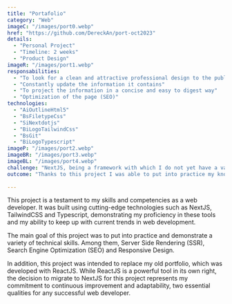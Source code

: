 ```yaml
---
title: "Portafolio"
category: "Web"
imageC: "/images/port0.webp"
href: "https://github.com/DereckAn/port-oct2023"
details:
  - "Personal Project"
  - "Timeline: 2 weeks"
  - "Product Design"
imageR: "/images/port1.webp"
responsabilities:
  - "To look for a clean and attractive professional design to the public"
  - "Constantly update the information it contains"
  - "To project the information in a concise and easy to digest way"
  - "Optimization of the page (SEO)"
technologies:
  - "AiOutlineHtml5"
  - "BsFiletypeCss"
  - "SiNextdotjs"
  - "BiLogoTailwindCss"
  - "BsGit"
  - "BiLogoTypescript"
imageP: "/images/port2.webp"
imageBR: "/images/port3.webp"
imageBL: "/images/port4.webp"
challenge: "NextJS, being a framework with which I do not yet have a vast experience, presented several challenges during the development of this project. The management of server components and page optimization were undoubtedly the most significant hurdles I had to overcome. In addition, NextJS application path manipulation and dynamic page implementation were concepts that required considerable effort to fully grasp. Despite these challenges, I continued to learn and adapt throughout the process."
outcome: "Thanks to this project I was able to put into practice my knowledge of web development, and also helped me to learn new technologies such as NextJS, TailwindCSS and Typescript. It also helped me to improve my design skills and learn new design techniques."
    
---
```


This project is a testament to my skills and competencies as a web developer. It was built using cutting-edge technologies such as NextJS, TailwindCSS and Typescript, demonstrating my proficiency in these tools and my ability to keep up with current trends in web development.

The main goal of this project was to put into practice and demonstrate a variety of technical skills. Among them, Server Side Rendering (SSR), Search Engine Optimization (SEO) and Responsive Design.

In addition, this project was intended to replace my old portfolio, which was developed with ReactJS. While ReactJS is a powerful tool in its own right, the decision to migrate to NextJS for this project represents my commitment to continuous improvement and adaptability, two essential qualities for any successful web developer.
